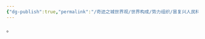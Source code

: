 ```yaml
---
{"dg-publish":true,"permalink":"/奇迹之城世界观/世界构成/势力组织/昙复兴人民科技联盟/昙（Tan）/","dgPassFrontmatter":true}
---
```


。